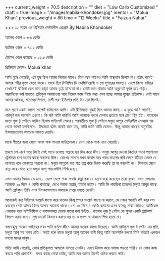 +++
current_weight = 70.5
description = ""
diet = "Low Carb Customized "
draft = true
image = "/images/nabila-khondoker.jpg"
mentor = "Molua Khan"
previous_weight = 86
time = "12 Weeks"
title = "Faizun Nahar"

+++
১২ সপ্তাহ এর প্রিমিয়াম মেন্টরশীপ প্রোগ্রাম By Nabila Khondoker

আগের ওজন = ৮৬ কেজি

বর্তমান ওজন = ৭০.৫ কেজি

টোটাল ওজন কমেছে = ১৫.৫ কেজি

প্রিমিয়াম মেন্টর- Molua khan

 আমি যুদ্ধে নেমেছি, এই যুদ্ধ ছিল আমার নিজের সাথে। তিন বছর আগেও আমি স্বাস্থ্যবান ছিলাম না। হঠাৎ করেই আমার শরীর ফুলে যেতে থাকে। সাথে ছিল ভিটামিন ডি ডেফিসিয়েন্সি ও লো সুগারের সমস্যা। দেশে কিংবা বাহিরে যেখানেই থাকিনা কেন ভাত ছাড়া আমার তৃপ্তি আসতো না। মোটা হতে থাকায় আমি অল্পতেই দুর্বল হয়ে পড়ি। সারাদিনের কর্ম ব্যস্ততা, প্রতিকূল আবহাওয়া আর নিজের কাজ নিজে করা এসব হচ্ছে আমার যুদ্ধের প্রতিপক্ষ। সেই সাথে আমার অধৈয্য, খামখেয়ালিপানা, দেশী গরু-ইলিশের প্রতি টান তো ছিলই।

মনে প্রাণে একটা ভালো সাপোর্ট চাচ্ছিলাম আমি। এটা রীতিমতো যুদ্ধই ছিল আমার কাছে। এ যুদ্ধে আমি লড়েছি, পরিপূর্ণ জয় আসেনি এখনো। কি কষ্ট আমি করিনি! আমি আমাকে বদলে ফেলার প্রত্যয়ে মনে প্রাণে স্থির হই। অনেকের মতো লুজ টু গেইনে আমিও ছিলাম সাইলেন্ট মেম্বার। পরবর্তীতে লুজ টু গেইনে মলুয়া আপুর মেন্টরশীপ নেওয়ার পর থেকে ভালই চলছিলাম। উদ্যমতা হঠাৎ করেই কমে যায়, আমি জানি আমি কেমন। কিন্তু আমার কাছের মানুষটার ইন্সপায়ারেশন আমাকে থামতে দেয়নি।

মাঝে শীতের জন্য রোমে পালং শাক পাওয়া যাচ্ছিলোনা। দেশ থেকে শাক এনে খেয়েছি।

প্রথমে লো-কার্ব পরে কিটো সেই সাথে চলেছে সপ্তাহে ছয় দিন করে জীম। মলুয়া আপুর দেওয়া কিটোর সাথে পার্সোনাল ট্রেনারের চাপ আমার কাছে ভয়ানক ছিল। চোখের সামনে যখন কাবাব আর গরুর মাংসের ছবি ভেসে উঠতো কেমন যে লাগতো বলে বোঝাতে পারবো না। মলুয়া আপুকে কত শত প্রশ্ন করে বিরক্ত করেছি তা না বললেই না। কিভাবে মেপে রান্না করে খেতে হবে মলুয়া আপু পারফেক্টলি শিখিয়েছে।

এখন আমার ধৈর্য্যও বেড়েছে। মেপে মেপে শাক-সবজি রান্না করা যে যন্ত্রণা যারা করেছেন তারা বুঝে। যখন দেখতাম অনেকে ২০ দিনে ৭ কেজি কমাচ্ছে, দেখে অবাক হতাম, হতাশ হতাম। আমি কি পারছিনা তাহলে! মলুয়া আপুর কাছে আমি গ্রেটফুল তিনি এসব মিসকন্সেপশান আমাকে পেয়ে বসতে দেননি।

অনেকেই কত টাইপের ডায়েট ফলো করে থাকেন কিন্তু প্রপার ডায়েট ফলো না করলে, যে ওজন আপনি কষ্ট করে লস করছেন সেটা আবার ফিরে আসার সম্ভাবনা থাকে। সো ১৫ দিনে ৭ কেজি কমানো এসব ফালতু মার্কা ভিডিও, আর্টিকেল এভয়েড করে সাইন্টিফিক ও বাস্তবসম্মত মেথড ফলো করা উচিত। ধন্যবাদ লুজ টু গেইন কে সুন্দর একটি প্ল্যাটফর্ম বিল্ডাপ করার জন্য। সুস্থ ডায়েট কিভাবে করতে হয় তা এ গ্রুপে না থাকলে শিখা হতো না।

বলাবাহুল্য সাজেদ ভাইয়ের লবন পানি ফর্মুলা জীমে আমার অনেক কাজে দিয়েছে। আমি গ্রেটফুল লুজ ট গেইন এর প্রতি, মলুয়া আপু সহ সবার প্রতি। সবাই বলে থাকে মলুয়া আপু আনেক রাগী কিন্তু আমি অনেস্টলি বলবো তিনি সত্যিই একজন ভালো মনের মানুষ।

সত্যি আমি পেরেছি, কোন প্রতিকূলতা আমাকে থামতে দেয়নি। এখন উঠবস করে নামাজ পড়তে পারি। যে কোন কাজ করতে পারি রেন্ডমলি। সবার কাছে দোয়া চাচ্ছি, আমি যেন আমার টার্গেট এচিভ করতে পারি।